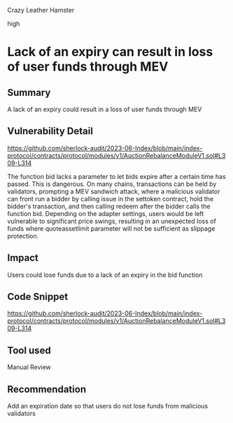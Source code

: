 Crazy Leather Hamster

high

# Lack of an expiry can result in loss of user funds through MEV

## Summary
A lack of an expiry could result in a loss of user funds through MEV

## Vulnerability Detail

https://github.com/sherlock-audit/2023-06-Index/blob/main/index-protocol/contracts/protocol/modules/v1/AuctionRebalanceModuleV1.sol#L309-L314

The function bid lacks a parameter to let bids expire after a certain time has passed. This is dangerous. On many chains, transactions can be held by validators, prompting a MEV sandwich attack, where a malicious validator can front run a bidder by calling issue in the settoken contract, hold the bidder's transaction, and then calling redeem after the bidder calls the function bid.  Depending on the adapter settings, users would be left vulnerable to significant price swings, resulting in an unexpected loss of funds where quoteassetlimit parameter will not be sufficient as slippage protection. 

## Impact
Users could lose funds due to a lack of an expiry in the bid function

## Code Snippet
https://github.com/sherlock-audit/2023-06-Index/blob/main/index-protocol/contracts/protocol/modules/v1/AuctionRebalanceModuleV1.sol#L309-L314

## Tool used

Manual Review

## Recommendation
Add an expiration date so that users do not lose funds from malicious validators
